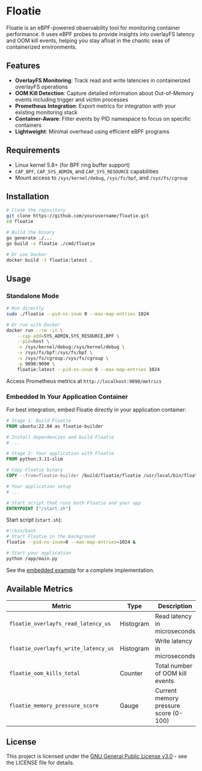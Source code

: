 # Floatie

Floatie is an eBPF-powered observability tool for monitoring container performance. It uses eBPF probes to provide insights into overlayFS latency and OOM kill events, helping you stay afloat in the chaotic seas of containerized environments.

## Features

- **OverlayFS Monitoring**: Track read and write latencies in containerized overlayFS operations
- **OOM Kill Detection**: Capture detailed information about Out-of-Memory events including trigger and victim processes
- **Prometheus Integration**: Export metrics for integration with your existing monitoring stack
- **Container-Aware**: Filter events by PID namespace to focus on specific containers
- **Lightweight**: Minimal overhead using efficient eBPF programs

## Requirements

- Linux kernel 5.8+ (for BPF ring buffer support)
- `CAP_BPF`, `CAP_SYS_ADMIN`, and `CAP_SYS_RESOURCE` capabilities
- Mount access to `/sys/kernel/debug`, `/sys/fs/bpf`, and `/sys/fs/cgroup`

## Installation

```bash
# Clone the repository
git clone https://github.com/yourusername/floatie.git
cd floatie

# Build the binary
go generate ./...
go build -o floatie ./cmd/floatie

# Or use Docker
docker build -t floatie:latest .
```

## Usage

### Standalone Mode

```bash
# Run directly
sudo ./floatie --pid-ns-inum 0 --max-map-entries 1024

# Or run with Docker
docker run --rm -it \
    --cap-add=SYS_ADMIN,SYS_RESOURCE,BPF \
    --pid=host \
    -v /sys/kernel/debug:/sys/kernel/debug \
    -v /sys/fs/bpf:/sys/fs/bpf \
    -v /sys/fs/cgroup:/sys/fs/cgroup \
    -p 9090:9090 \
    floatie:latest --pid-ns-inum 0 --max-map-entries 1024
```

Access Prometheus metrics at `http://localhost:9090/metrics`

### Embedded In Your Application Container

For best integration, embed Floatie directly in your application container:

```dockerfile
# Stage 1: Build Floatie
FROM ubuntu:22.04 as floatie-builder

# Install dependencies and build Floatie
# ...

# Stage 2: Your application with Floatie
FROM python:3.11-slim

# Copy Floatie binary
COPY --from=floatie-builder /build/floatie/floatie /usr/local/bin/floatie

# Your application setup
# ...

# Start script that runs both Floatie and your app
ENTRYPOINT ["/start.sh"]
```

Start script (`start.sh`):
```bash
#!/bin/bash
# Start Floatie in the background
floatie --pid-ns-inum=0 --max-map-entries=1024 &

# Start your application
python /app/main.py
```

See the [embedded example](examples/embedded/) for a complete implementation.

## Available Metrics

| Metric | Type | Description |
|--------|------|-------------|
| `floatie_overlayfs_read_latency_us` | Histogram | Read latency in microseconds |
| `floatie_overlayfs_write_latency_us` | Histogram | Write latency in microseconds |
| `floatie_oom_kills_total` | Counter | Total number of OOM kill events |
| `floatie_memory_pressure_score` | Gauge | Current memory pressure score (0-100) |

## License

This project is licensed under the [GNU General Public License v3.0](LICENSE) - see the LICENSE file for details.